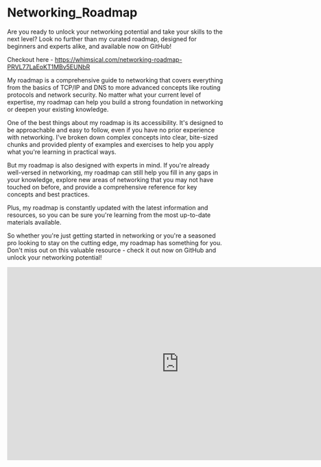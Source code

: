 # Networking_Roadmap

Are you ready to unlock your networking potential and take your skills to the next level? Look no further than my curated roadmap, designed for beginners and experts alike, and available now on GitHub!

Checkout here - https://whimsical.com/networking-roadmap-PRVL77LaEoKT1MBv5EUNbR

My roadmap is a comprehensive guide to networking that covers everything from the basics of TCP/IP and DNS to more advanced concepts like routing protocols and network security. No matter what your current level of expertise, my roadmap can help you build a strong foundation in networking or deepen your existing knowledge.

One of the best things about my roadmap is its accessibility. It's designed to be approachable and easy to follow, even if you have no prior experience with networking. I've broken down complex concepts into clear, bite-sized chunks and provided plenty of examples and exercises to help you apply what you're learning in practical ways.

But my roadmap is also designed with experts in mind. If you're already well-versed in networking, my roadmap can still help you fill in any gaps in your knowledge, explore new areas of networking that you may not have touched on before, and provide a comprehensive reference for key concepts and best practices.

Plus, my roadmap is constantly updated with the latest information and resources, so you can be sure you're learning from the most up-to-date materials available.

So whether you're just getting started in networking or you're a seasoned pro looking to stay on the cutting edge, my roadmap has something for you. Don't miss out on this valuable resource - check it out now on GitHub and unlock your networking potential!

<iframe style="border:none" width="800" height="450" src="https://whimsical.com/embed/FmKQQMJ4H6DzvovXas3Df8"></iframe>
